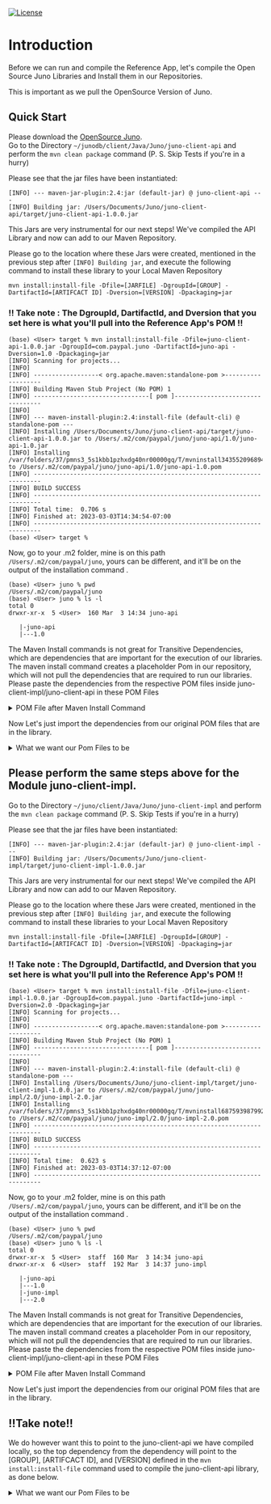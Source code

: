 <?xml version="1.0" encoding="UTF-8"?>
[![License](https://img.shields.io/badge/License-Apache_2.0-blue.svg)](https://opensource.org/licenses/Apache-2.0)
# Introduction
Before we can run and compile the Reference App, let's compile the Open Source Juno Libraries and Install them in our Repositories.

This is important as we pull the OpenSource Version of Juno.

## Quick Start
Please download the [OpenSource Juno](https://github.com/paypal/junodb/tree/dev/client/Java/Juno).  
Go to the Directory `~/junodb/client/Java/Juno/juno-client-api` and perform the `mvn clean package` command (P. S. Skip Tests if you're in a hurry)

Please see that the jar files have been instantiated:
```
[INFO] --- maven-jar-plugin:2.4:jar (default-jar) @ juno-client-api ---
[INFO] Building jar: /Users/Documents/Juno/juno-client-api/target/juno-client-api-1.0.0.jar
```

This Jars are very instrumental for our next steps! We've compiled the API Library and now can add to our Maven Repository.

Please go to the location where these Jars were created, mentioned in the previous step after `[INFO] Building jar`, and execute the following command to install these library to your Local Maven Repository

`mvn install:install-file -Dfile=[JARFILE] -DgroupId=[GROUP] -DartifactId=[ARTIFCACT ID] -Dversion=[VERSION] -Dpackaging=jar`

### !! Take note :  The DgroupId, DartifactId, and Dversion that you set here is what you'll pull into the Reference App's POM !! 

```
(base) <User> target % mvn install:install-file -Dfile=juno-client-api-1.0.0.jar -DgroupId=com.paypal.juno -DartifactId=juno-api -Dversion=1.0 -Dpackaging=jar
[INFO] Scanning for projects...
[INFO] 
[INFO] ------------------< org.apache.maven:standalone-pom >-------------------
[INFO] Building Maven Stub Project (No POM) 1
[INFO] --------------------------------[ pom ]---------------------------------
[INFO] 
[INFO] --- maven-install-plugin:2.4:install-file (default-cli) @ standalone-pom ---
[INFO] Installing /Users/Documents/Juno/juno-client-api/target/juno-client-api-1.0.0.jar to /Users/.m2/com/paypal/juno/juno-api/1.0/juno-api-1.0.jar
[INFO] Installing /var/folders/37/pmns3_5s1kbb1pzhxdg40nr00000gq/T/mvninstall3435520968944557452.pom to /Users/.m2/com/paypal/juno/juno-api/1.0/juno-api-1.0.pom
[INFO] ------------------------------------------------------------------------
[INFO] BUILD SUCCESS
[INFO] ------------------------------------------------------------------------
[INFO] Total time:  0.706 s
[INFO] Finished at: 2023-03-03T14:34:54-07:00
[INFO] ------------------------------------------------------------------------
(base) <User> target % 
```

Now, go to your .m2 folder, mine is on this path  `/Users/.m2/com/paypal/juno`, yours can be different, and it'll be on the output of the installation command .

```
(base) <User> juno % pwd
/Users/.m2/com/paypal/juno
(base) <User> juno % ls -l
total 0
drwxr-xr-x  5 <User>  160 Mar  3 14:34 juno-api

   |-juno-api
   |---1.0

```

The Maven Install commands is not great for Transitive Dependencies, which are dependencies that are important for the execution of our libraries. The maven install command creates a placeholder Pom in our repository, which will not pull the dependencies that are required to run our libraries. Please paste the dependencies from the respective POM files inside juno-client-impl/juno-client-api in these POM Files

<details>
<summary>POM File after Maven Install Command</summary>

```
(base) <User> 1.0 % pwd
/Users/.m2/com/paypal/juno/juno-api/1.0
(base) <User> 1.0 % cat juno-api-1.0.pom  
<project xsi:schemaLocation="http://maven.apache.org/POM/4.0.0 https://maven.apache.org/xsd/maven-4.0.0.xsd" xmlns="http://maven.apache.org/POM/4.0.0"
    xmlns:xsi="http://www.w3.org/2001/XMLSchema-instance">
  <modelVersion>4.0.0</modelVersion>
  <groupId>com.paypal.juno</groupId>
  <artifactId>juno-api</artifactId>
  <version>1.0</version>
  <description>POM was created from install:install-file</description>
</project>
```
</details>

Now Let's just import the dependencies from our original POM files that are in the library.

<details>
<summary>What we want our Pom Files to be</summary>

```
(base) <User> 1.0 % pwd
/Users/.m2/com/paypal/juno/juno-api/1.0
(base) <User> 1.0 % cat juno-api-1.0.pom  
<project xsi:schemaLocation="http://maven.apache.org/POM/4.0.0 https://maven.apache.org/xsd/maven-4.0.0.xsd" xmlns="http://maven.apache.org/POM/4.0.0"
    xmlns:xsi="http://www.w3.org/2001/XMLSchema-instance">
  <modelVersion>4.0.0</modelVersion>
  <groupId>com.paypal.juno</groupId>
  <artifactId>juno-api</artifactId>
  <version>1.0</version>
  <description>POM was created from install:install-file</description>
  
  <dependencies>
    <dependency>
        <groupId>io.reactivex</groupId>
        <artifactId>rxjava</artifactId>
        <version>1.3.8</version>
        <scope>compile</scope>
    </dependency>
    <dependency>
        <groupId>io.projectreactor</groupId>
        <artifactId>reactor-core</artifactId>
        <version>3.4.23</version>
        <scope>compile</scope>
    </dependency>
  </dependencies>
</project>
```
</details>

## Please perform the same steps above for the Module juno-client-impl.
Go to the Directory `~/juno/client/Java/Juno/juno-client-impl` and perform the `mvn clean package` command (P. S. Skip Tests if you're in a hurry)

Please see that the jar files have been instantiated:
```
[INFO] --- maven-jar-plugin:2.4:jar (default-jar) @ juno-client-impl ---
[INFO] Building jar: /Users/Documents/Juno/juno-client-impl/target/juno-client-impl-1.0.0.jar
```

This Jars are very instrumental for our next steps! We've compiled the API Library and now can add to our Maven Repository.

Please go to the location where these Jars were created, mentioned in the previous step after `[INFO] Building jar`, and execute the following command to install these libraries to your Local Maven Repository

`mvn install:install-file -Dfile=[JARFILE] -DgroupId=[GROUP] -DartifactId=[ARTIFCACT ID] -Dversion=[VERSION] -Dpackaging=jar`

### !! Take note :  The DgroupId, DartifactId, and Dversion that you set here is what you'll pull into the Reference App's POM !!

```
(base) <User> target % mvn install:install-file -Dfile=juno-client-impl-1.0.0.jar -DgroupId=com.paypal.juno -DartifactId=juno-impl -Dversion=2.0 -Dpackaging=jar
[INFO] Scanning for projects...
[INFO] 
[INFO] ------------------< org.apache.maven:standalone-pom >-------------------
[INFO] Building Maven Stub Project (No POM) 1
[INFO] --------------------------------[ pom ]---------------------------------
[INFO] 
[INFO] --- maven-install-plugin:2.4:install-file (default-cli) @ standalone-pom ---
[INFO] Installing /Users/Documents/Juno/juno-client-impl/target/juno-client-impl-1.0.0.jar to /Users/.m2/com/paypal/juno/juno-impl/2.0/juno-impl-2.0.jar
[INFO] Installing /var/folders/37/pmns3_5s1kbb1pzhxdg40nr00000gq/T/mvninstall6875939879921013650.pom to /Users/.m2/com/paypal/juno/juno-impl/2.0/juno-impl-2.0.pom
[INFO] ------------------------------------------------------------------------
[INFO] BUILD SUCCESS
[INFO] ------------------------------------------------------------------------
[INFO] Total time:  0.623 s
[INFO] Finished at: 2023-03-03T14:37:12-07:00
[INFO] ------------------------------------------------------------------------
```

Now, go to your .m2 folder, mine is on this path  `/Users/.m2/com/paypal/juno`, yours can be different, and it'll be on the output of the installation command .

```
(base) <User> juno % pwd
/Users/.m2/com/paypal/juno
(base) <User> juno % ls -l
total 0
drwxr-xr-x  5 <User>  staff  160 Mar  3 14:34 juno-api
drwxr-xr-x  6 <User>  staff  192 Mar  3 14:37 juno-impl

   |-juno-api
   |---1.0
   |-juno-impl
   |---2.0

```

The Maven Install commands is not great for Transitive Dependencies, which are dependencies that are important for the execution of our libraries. The maven install command creates a placeholder Pom in our repository, which will not pull the dependencies that are required to run our libraries. Please paste the dependencies from the respective POM files inside juno-client-impl/juno-client-api in these POM Files

<details>
<summary>POM File after Maven Install Command</summary>

```

(base) <User> 2.0 % pwd
/Users/.m2/com/paypal/juno/juno-impl/2.0
(base) <User> 2.0 % cat juno-impl-2.0.pom 
<project xsi:schemaLocation="http://maven.apache.org/POM/4.0.0 https://maven.apache.org/xsd/maven-4.0.0.xsd" xmlns="http://maven.apache.org/POM/4.0.0"
    xmlns:xsi="http://www.w3.org/2001/XMLSchema-instance">
  <modelVersion>4.0.0</modelVersion>
  <groupId>com.paypal.juno</groupId>
  <artifactId>juno-impl</artifactId>
  <version>2.0</version>
  <description>POM was created from install:install-file</description>
</project>
```
</details>

Now Let's just import the dependencies from our original POM files that are in the library. 

## !!Take note!!
We do however want this to point to the juno-client-api we have compiled locally, so the top dependency from the dependency will point to the [GROUP], [ARTIFCACT ID], and [VERSION] defined in the `mvn install:install-file` command used to compile the juno-client-api library, as done below.

<details>
<summary>What we want our Pom Files to be</summary>

```
(base) <User> 2.0 % pwd
/Users/.m2/com/paypal/juno/juno-impl/2.0
(base) <User> 2.0 % cat juno-impl-2.0.pom 
<project xsi:schemaLocation="http://maven.apache.org/POM/4.0.0 https://maven.apache.org/xsd/maven-4.0.0.xsd" xmlns="http://maven.apache.org/POM/4.0.0"
    xmlns:xsi="http://www.w3.org/2001/XMLSchema-instance">
  <modelVersion>4.0.0</modelVersion>
  <groupId>com.paypal.juno</groupId>
  <artifactId>juno-impl</artifactId>
  <version>2.0</version>
  <description>POM was created from install:install-file</description>

  <dependencies>
    <dependency>
			<groupId>com.paypal.juno</groupId>
			<artifactId>juno-api</artifactId>
			<version>1.0</version>
		</dependency>
    <dependency>
			<groupId>io.netty</groupId>
			<artifactId>netty-buffer</artifactId>
			<version>4.1.82.Final</version>
		</dependency>
		<dependency>
			<groupId>io.netty</groupId>
			<artifactId>netty-codec</artifactId>
			<version>4.1.82.Final</version>
		</dependency>
		<dependency>
			<groupId>io.netty</groupId>
			<artifactId>netty-common</artifactId>
			<version>4.1.82.Final</version>
		</dependency>
		<dependency>
			<groupId>io.netty</groupId>
			<artifactId>netty-transport</artifactId>
			<version>4.1.82.Final</version>
		</dependency>
		<dependency>
			<groupId>io.netty</groupId>
			<artifactId>netty-handler</artifactId>
			<version>4.1.82.Final</version>
		</dependency>
		<dependency>
			<groupId>org.powermock</groupId>
			<artifactId>powermock-api-easymock</artifactId>
			<version>2.0.2</version>
			<scope>test</scope>
		</dependency>
		<dependency>
			<groupId>org.easymock</groupId>
			<artifactId>easymock</artifactId>
			<version>3.5</version>
			<scope>test</scope>
		</dependency>
		<dependency>
			<groupId>junit</groupId>
			<artifactId>junit</artifactId>
			<version>4.13.2</version>
			<scope>test</scope>
		</dependency>
		<dependency>
			<groupId>org.mockito</groupId>
			<artifactId>mockito-core</artifactId>
			<version>3.12.4</version>
			<scope>test</scope>
		</dependency>
		<dependency>
			<groupId>org.powermock</groupId>
			<artifactId>powermock-core</artifactId>
			<version>2.0.7</version>
			<scope>test</scope>
		</dependency>
		<dependency>
			<groupId>org.powermock</groupId>
			<artifactId>powermock-api-mockito2</artifactId>
			<version>2.0.7</version>
			<scope>test</scope>
		</dependency>
		<dependency>
			<groupId>org.powermock</groupId>
			<artifactId>powermock-module-junit4</artifactId>
			<version>2.0.7</version>
			<scope>test</scope>
		</dependency>
		<dependency>
			<groupId>org.springframework</groupId>
			<artifactId>spring-test</artifactId>
			<version>5.3.23</version>
			<scope>test</scope>
		</dependency>
		<dependency>
			<groupId>org.xerial.snappy</groupId>
			<artifactId>snappy-java</artifactId>
			<version>1.1.7.2</version>
		</dependency>
		<dependency>
			<groupId>javax.inject</groupId>
			<artifactId>javax.inject</artifactId>
			<version>1</version>
		</dependency>
		<dependency>
			<groupId>org.slf4j</groupId>
			<artifactId>slf4j-api</artifactId>
			<version>2.0.6</version>
		</dependency>
		<dependency>
			<groupId>org.slf4j</groupId>
			<artifactId>slf4j-simple</artifactId>
			<version>2.0.6</version>
		</dependency>
		<dependency>
			<groupId>commons-configuration</groupId>
			<artifactId>commons-configuration</artifactId>
			<version>1.10</version>
			<exclusions>
				<exclusion>
					<groupId>javax.inject</groupId>
					<artifactId>javax.inject</artifactId>
				</exclusion>
			</exclusions>
		</dependency>
		<dependency>
			<groupId>org.springframework</groupId>
			<artifactId>spring-beans</artifactId>
			<version>5.3.23</version>
		</dependency>
		<dependency>
			<groupId>commons-codec</groupId>
			<artifactId>commons-codec</artifactId>
			<version>1.15</version>
		</dependency>
		<dependency>
			<groupId>io.reactivex</groupId>
		    <artifactId>rxjava</artifactId>
			<version>1.3.8</version>
		</dependency>
		<dependency>
			<groupId>io.projectreactor</groupId>
			<artifactId>reactor-core</artifactId>
			<version>3.4.23</version>
		</dependency>
		<dependency>
			<groupId>org.springframework</groupId>
			<artifactId>spring-context</artifactId>
			<version>5.3.23</version>
		</dependency>
		<dependency>
			<groupId>io.micrometer</groupId>
			<artifactId>micrometer-core</artifactId>
			<version>1.9.4</version>
		</dependency>
		<dependency>
			<groupId>ch.qos.logback</groupId>
			<artifactId>logback-classic</artifactId>
			<version>1.2.11</version>
		</dependency>
  </dependencies>

</project>

```
</details>
